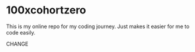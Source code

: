 # 100xcohortzero
This is my online repo for my coding journey. Just makes it easier for me to code easily.

CHANGE
